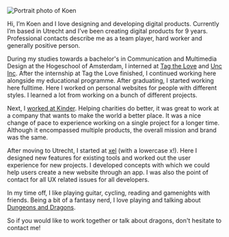 ![Portrait photo of Koen](ProjectsImages/About/About-KoenPortrait.jpg)

Hi, I’m Koen and I love designing and developing digital products. Currently I’m based in Utrecht and I’ve been creating digital products for 9 years. Professional contacts describe me as a team player, hard worker and generally positive person.

During my studies towards a bachelor's in Communication and Multimedia Design at the Hogeschool of Amsterdam, I interned at
[Tag the Love](https://www.tagthelove.com/) and [Unc Inc](https://www.uncinc.nl/en). After the internship at Tag the Love finished, I continued working here alongside my educational programme. After graduating, I started working here fulltime. Here I worked on personal websites for people with different styles. I learned a lot from working on a bunch of different projects.

Next, I [worked at Kinder](http://koenhoogendoorn.nl/kinder). Helping charities do better, it was great to work at a company that wants to make the world a better place. It was a nice change of pace to experience working on a single project for a longer time. Although it encompassed multiple products, the overall mission and brand was the same.

After moving to Utrecht, I started at [xel](https://www.xel.nl/) (with a lowercase x!). Here I designed new features for existing tools and worked out the user experience for new projects. I developed concepts with which we could help users create a new website through an app. I was also the point of contact for all UX related issues for all developers.

In my time off, I like playing guitar, cycling, reading and gamenights with friends. Being a bit of a fantasy nerd, I love playing and talking about [Dungeons and Dragons](http://koenhoogendoorn.nl/dragons-quill).

So if you would like to work together or talk about dragons, don't hesitate to contact me!
